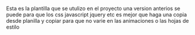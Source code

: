 Esta es la plantilla que se utulizo en el proyecto una version anterios se puede
para que los css javascript jquery etc es mejor que haga una copia desde planilla y copiar
para que no varie en las animaciones o las hojas de estilo
